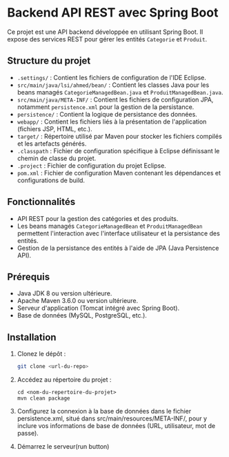 # Backend API REST avec Spring Boot

Ce projet est une API backend développée en utilisant Spring Boot. Il expose des services REST pour gérer les entités `Categorie` et `Produit`.

## Structure du projet

- `.settings/` : Contient les fichiers de configuration de l'IDE Eclipse.
- `src/main/java/lsi/ahmed/bean/` : Contient les classes Java pour les beans managés `CategorieManagedBean.java` et `ProduitManagedBean.java`.
- `src/main/java/META-INF/` : Contient les fichiers de configuration JPA, notamment `persistence.xml` pour la gestion de la persistance.
- `persistence/` : Contient la logique de persistance des données.
- `webapp/` : Contient les fichiers liés à la présentation de l'application (fichiers JSP, HTML, etc.).
- `target/` : Répertoire utilisé par Maven pour stocker les fichiers compilés et les artefacts générés.
- `.classpath` : Fichier de configuration spécifique à Eclipse définissant le chemin de classe du projet.
- `.project` : Fichier de configuration du projet Eclipse.
- `pom.xml` : Fichier de configuration Maven contenant les dépendances et configurations de build.

## Fonctionnalités

- API REST pour la gestion des catégories et des produits.
- Les beans managés `CategorieManagedBean` et `ProduitManagedBean` permettent l'interaction avec l'interface utilisateur et la persistance des entités.
- Gestion de la persistance des entités à l'aide de JPA (Java Persistence API).

## Prérequis

- Java JDK 8 ou version ultérieure.
- Apache Maven 3.6.0 ou version ultérieure.
- Serveur d'application (Tomcat intégré avec Spring Boot).
- Base de données (MySQL, PostgreSQL, etc.).

## Installation

1. Clonez le dépôt :

   ```bash
   git clone <url-du-repo>
2. Accédez au répertoire du projet :

   ```
   cd <nom-du-repertoire-du-projet>
   mvn clean package
3. Configurez la connexion à la base de données dans le fichier persistence.xml, situé dans src/main/resources/META-INF/, pour y inclure vos informations de base de données (URL, utilisateur, mot de passe).
4. Démarrez le serveur(run button)
